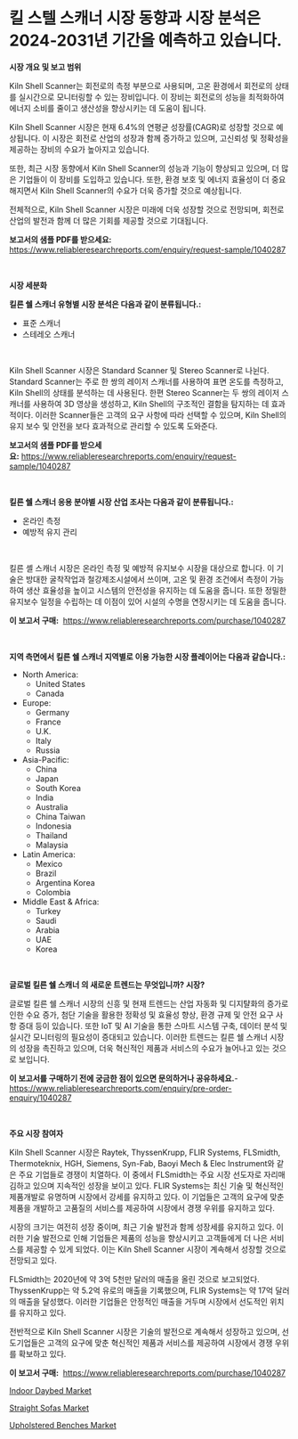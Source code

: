 <p><h1>킬 스텔 스캐너 시장 동향과 시장 분석은 2024-2031년 기간을 예측하고 있습니다.</h1></p><p><strong>시장 개요 및 보고 범위</strong></p>
<p><p>Kiln Shell Scanner는 회전로의 측정 부분으로 사용되며, 고온 환경에서 회전로의 상태를 실시간으로 모니터링할 수 있는 장비입니다. 이 장비는 회전로의 성능을 최적화하여 에너지 소비를 줄이고 생산성을 향상시키는 데 도움이 됩니다.</p><p>Kiln Shell Scanner 시장은 현재 6.4%의 연평균 성장률(CAGR)로 성장할 것으로 예상됩니다. 이 시장은 회전로 산업의 성장과 함께 증가하고 있으며, 고신뢰성 및 정확성을 제공하는 장비의 수요가 높아지고 있습니다.</p><p>또한, 최근 시장 동향에서 Kiln Shell Scanner의 성능과 기능이 향상되고 있으며, 더 많은 기업들이 이 장비를 도입하고 있습니다. 또한, 환경 보호 및 에너지 효율성이 더 중요해지면서 Kiln Shell Scanner의 수요가 더욱 증가할 것으로 예상됩니다.</p><p>전체적으로, Kiln Shell Scanner 시장은 미래에 더욱 성장할 것으로 전망되며, 회전로 산업의 발전과 함께 더 많은 기회를 제공할 것으로 기대됩니다.</p></p>
<p><strong>보고서의 샘플 PDF를 받으세요:</strong> <a href="https://www.reliableresearchreports.com/enquiry/request-sample/1040287">https://www.reliableresearchreports.com/enquiry/request-sample/1040287</a></p>
<p>&nbsp;</p>
<p><strong>시장 세분화</strong></p>
<p><strong>킬른 쉘 스캐너 유형별 시장 분석은 다음과 같이 분류됩니다.:</strong></p>
<p><ul><li>표준 스캐너</li><li>스테레오 스캐너</li></ul></p>
<p>&nbsp;</p>
<p><p>Kiln Shell Scanner 시장은 Standard Scanner 및 Stereo Scanner로 나뉜다. Standard Scanner는 주로 한 쌍의 레이저 스캐너를 사용하여 표면 온도를 측정하고, Kiln Shell의 상태를 분석하는 데 사용된다. 한편 Stereo Scanner는 두 쌍의 레이저 스캐너를 사용하여 3D 영상을 생성하고, Kiln Shell의 구조적인 결함을 탐지하는 데 효과적이다. 이러한 Scanner들은 고객의 요구 사항에 따라 선택할 수 있으며, Kiln Shell의 유지 보수 및 안전을 보다 효과적으로 관리할 수 있도록 도와준다.</p></p>
<p><strong>보고서의 샘플 PDF를 받으세요:</strong>&nbsp;<a href="https://www.reliableresearchreports.com/enquiry/request-sample/1040287">https://www.reliableresearchreports.com/enquiry/request-sample/1040287</a></p>
<p>&nbsp;</p>
<p><strong> 킬른 쉘 스캐너 응용 분야별 시장 산업 조사는 다음과 같이 분류됩니다.:</strong></p>
<p><ul><li>온라인 측정</li><li>예방적 유지 관리</li></ul></p>
<p>&nbsp;</p>
<p><p>킬른 셸 스캐너 시장은 온라인 측정 및 예방적 유지보수 시장을 대상으로 합니다. 이 기술은 방대한 굴착작업과 철강제조시설에서 쓰이며, 고온 및 환경 조건에서 측정이 가능하여 생산 효율성을 높이고 시스템의 안전성을 유지하는 데 도움을 줍니다. 또한 정밀한 유지보수 일정을 수립하는 데 이점이 있어 시설의 수명을 연장시키는 데 도움을 줍니다.</p></p>
<p><strong>이 보고서 구매:</strong>&nbsp; <a href="https://www.reliableresearchreports.com/purchase/1040287">https://www.reliableresearchreports.com/purchase/1040287</a></p>
<p>&nbsp;</p>
<p><strong>지역 측면에서 킬른 쉘 스캐너 지역별로 이용 가능한 시장 플레이어는 다음과 같습니다.:</strong></p>
<p><ul>
    <li>
        North America:
        <ul>
            <li>United States</li>
            <li>Canada</li>
        </ul>
    </li>
    <li>
        Europe:
        <ul>
            <li>Germany</li>
            <li>France</li>
            <li>U.K.</li>
            <li>Italy</li>
            <li>Russia</li>
        </ul>
    </li>
    <li>
        Asia-Pacific:
        <ul>
            <li>China</li>
            <li>Japan</li>
            <li>South Korea</li>
            <li>India</li>
            <li>Australia</li>
            <li>China Taiwan</li>
            <li>Indonesia</li>
            <li>Thailand</li>
            <li>Malaysia</li>
        </ul>
    </li>
    <li>
        Latin America:
        <ul>
            <li>Mexico</li>
            <li>Brazil</li>
            <li>Argentina Korea</li>
            <li>Colombia</li>
        </ul>
    </li>
    <li>
        Middle East & Africa:
        <ul>
            <li>Turkey</li>
            <li>Saudi</li>
            <li>Arabia</li>
            <li>UAE</li>
            <li>Korea</li>
        </ul>
    </li>
    </ul></p>
<p>&nbsp;</p>
<p><strong>글로벌 킬른 쉘 스캐너 의 새로운 트렌드는 무엇입니까? 시장?</strong></p>
<p><p>글로벌 킬른 쉘 스캐너 시장의 신흥 및 현재 트렌드는 산업 자동화 및 디지턀화의 증가로 인한 수요 증가, 첨단 기술을 활용한 정확성 및 효율성 향상, 환경 규제 및 안전 요구 사항 증대 등이 있습니다. 또한 IoT 및 AI 기술을 통한 스마트 시스템 구축, 데이터 분석 및 실시간 모니터링의 필요성이 증대되고 있습니다. 이러한 트렌드는 킬른 쉘 스캐너 시장의 성장을 촉진하고 있으며, 더욱 혁신적인 제품과 서비스의 수요가 늘어나고 있는 것으로 보입니다.</p></p>
<p><strong>이 보고서를 구매하기 전에 궁금한 점이 있으면 문의하거나 공유하세요.</strong>- <a href="https://www.reliableresearchreports.com/enquiry/pre-order-enquiry/1040287">https://www.reliableresearchreports.com/enquiry/pre-order-enquiry/1040287</a></p>
<p>&nbsp;</p>
<p><strong>주요 시장 참여자</strong></p>
<p><p>Kiln Shell Scanner 시장은 Raytek, ThyssenKrupp, FLIR Systems, FLSmidth, Thermoteknix, HGH, Siemens, Syn-Fab, Baoyi Mech & Elec Instrument와 같은 주요 기업들로 경쟁이 치열하다. 이 중에서 FLSmidth는 주요 시장 선도자로 자리매김하고 있으며 지속적인 성장을 보이고 있다. FLIR Systems는 최신 기술 및 혁신적인 제품개발로 유명하며 시장에서 강세를 유지하고 있다. 이 기업들은 고객의 요구에 맞춘 제품을 개발하고 고품질의 서비스를 제공하여 시장에서 경쟁 우위를 유지하고 있다.</p><p>시장의 크기는 여전히 성장 중이며, 최근 기술 발전과 함께 성장세를 유지하고 있다. 이러한 기술 발전으로 인해 기업들은 제품의 성능을 향상시키고 고객들에게 더 나은 서비스를 제공할 수 있게 되었다. 이는 Kiln Shell Scanner 시장이 계속해서 성장할 것으로 전망되고 있다.</p><p>FLSmidth는 2020년에 약 3억 5천만 달러의 매출을 올린 것으로 보고되었다. ThyssenKrupp는 약 5.2억 유로의 매출을 기록했으며, FLIR Systems는 약 17억 달러의 매출을 달성했다. 이러한 기업들은 안정적인 매출을 거두며 시장에서 선도적인 위치를 유지하고 있다.</p><p>전반적으로 Kiln Shell Scanner 시장은 기술의 발전으로 계속해서 성장하고 있으며, 선도기업들은 고객의 요구에 맞춘 혁신적인 제품과 서비스를 제공하여 시장에서 경쟁 우위를 확보하고 있다.</p></p>
<p><strong>이 보고서 구매:</strong>&nbsp;&nbsp;<a href="https://www.reliableresearchreports.com/purchase/1040287">https://www.reliableresearchreports.com/purchase/1040287</a></p>
<p><p><a href="https://github.com/lubmix/Market-Research-Report-List-1/blob/main/indoor-daybed-market.md">Indoor Daybed Market</a></p><p><a href="https://github.com/joannagoyvaerts/Market-Research-Report-List-1/blob/main/straight-sofas-market.md">Straight Sofas Market</a></p><p><a href="https://github.com/Hazelklievgspy6vdcsmu106w/Market-Research-Report-List-1/blob/main/upholstered-benches-market.md">Upholstered Benches Market</a></p></p>
